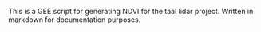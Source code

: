 This is a GEE script for generating NDVI for the taal lidar project. Written in markdown for documentation purposes.

<!-- 
// ====== SETTINGS ======
// Load your tile shapefile uploaded as an asset (replace with your actual asset ID)
var aoi: Table projects/ee-jcasisirano/assets/taal-lidar

// Date range for dry season NDVI (March–May 2017)
var start = '2017-03-01';
var end = '2017-05-31';

// ====== NDVI PROCESSING ======
// Load Sentinel-2 Surface Reflectance data (Level 2A)
var s2 = ee.ImageCollection("COPERNICUS/S2_HARMONIZED")
  .filterBounds(aoi)
  .filterDate(start, end)
  .filter(ee.Filter.lt('CLOUDY_PIXEL_PERCENTAGE', 20))
  .map(function(img) {
    var ndvi = img.normalizedDifference(['B8', 'B4']).rename('NDVI');
    return ndvi.copyProperties(img, ['system:time_start']);
  });

print("NDVI collection size:", s2.size());


// Generate NDVI mean composite
var ndviMean = s2.mean().clip(aoi);

// ====== DISPLAY IN MAP ======
Map.centerObject(aoi, 12);
Map.addLayer(ndviMean, {min: 0, max: 1, palette: ['white', 'green']}, 'NDVI Mean (Mar–May 2017)');

// ====== EXPORT TO GOOGLE DRIVE ======
Export.image.toDrive({
  image: ndviMean,
  description: 'NDVI_MarMay2017_Taal_100m',
  folder: 'GEE_exports',
  fileNamePrefix: 'ndvi_mar_may_2017',
  region: aoi.geometry(),
  scale: 10,
  crs: 'EPSG:32651',
  maxPixels: 1e13
}); -->
